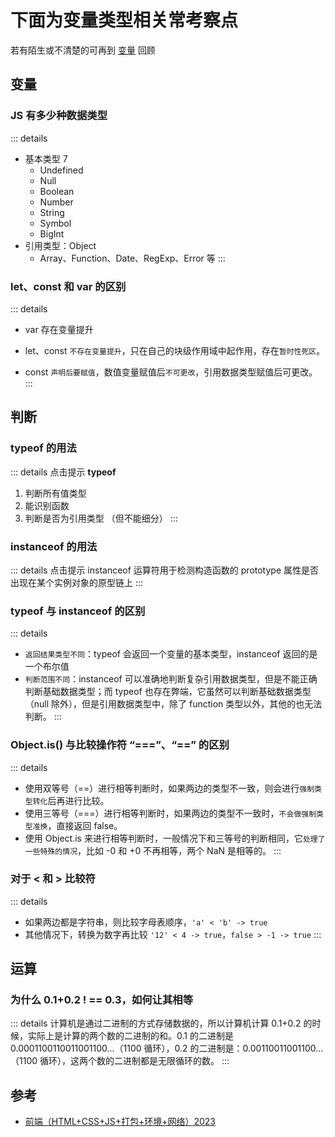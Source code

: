 # 下面为变量类型相关常考察点

若有陌生或不清楚的可再到 [变量](../../%E7%9B%B4%E5%87%BB%E6%A6%82%E5%BF%B5/02js/s_js_2-%E5%8F%98%E9%87%8F#类型-相等性判断) 回顾

## 变量

### JS 有多少种数据类型

::: details

- 基本类型 7
  - Undefined
  - Null
  - Boolean
  - Number
  - String
  - Symbol
  - BigInt
- 引用类型：Object
  - Array、Function、Date、RegExp、Error 等
    :::

### let、const 和 var 的区别

::: details

- var 存在变量提升

- let、const `不存在变量提升`，只在自己的块级作用域中起作用，存在`暂时性死区`。

- const `声明后要赋值`，数值变量赋值后`不可更改`，引用数据类型赋值后可更改。
  :::

## 判断

### typeof 的用法

::: details 点击提示
**typeof**

1. 判断所有值类型
2. 能识别函数
3. 判断是否为引用类型 （但不能细分）
   :::

### instanceof 的用法

::: details 点击提示
instanceof 运算符用于检测构造函数的 prototype 属性是否出现在某个实例对象的原型链上
:::

### typeof 与 instanceof 的区别

::: details

- `返回结果类型不同`：typeof 会返回一个变量的基本类型，instanceof 返回的是一个布尔值
- `判断范围不同`：instanceof 可以准确地判断复杂引用数据类型，但是不能正确判断基础数据类型；而 typeof 也存在弊端，它虽然可以判断基础数据类型（null 除外），但是引用数据类型中，除了 function 类型以外，其他的也无法判断。
  :::

### Object.is() 与比较操作符 “===”、“==” 的区别

::: details

- 使用双等号（==）进行相等判断时，如果两边的类型不一致，则会进行`强制类型转化`后再进行比较。
- 使用三等号（===）进行相等判断时，如果两边的类型不一致时，`不会做强制类型准换`，直接返回 false。
- 使用 Object.is 来进行相等判断时，一般情况下和三等号的判断相同，它`处理了一些特殊的情况`，比如 -0 和 +0 不再相等，两个 NaN 是相等的。
  :::

### 对于 < 和 > 比较符

::: details

- 如果两边都是字符串，则比较字母表顺序，`'a' < 'b' -> true`
- 其他情况下，转换为数字再比较 `'12' < 4 -> true`，`false > -1 -> true`
  :::

## 运算

### 为什么 0.1+0.2 ! == 0.3，如何让其相等

::: details
计算机是通过二进制的方式存储数据的，所以计算机计算 0.1+0.2 的时候，实际上是计算的两个数的二进制的和。0.1 的二进制是 0.0001100110011001100...（1100 循环），0.2 的二进制是：0.00110011001100...（1100 循环），这两个数的二进制都是无限循环的数。
:::

## 参考

- [前端（HTML+CSS+JS+打包+环境+网络）2023](https://juejin.cn/post/7227787460968415289)
